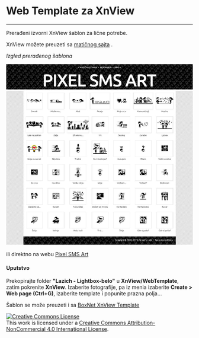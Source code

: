 # Web Template za XnView

---

Prerađeni izvorni XnView šablon za lične potrebe.

XnView možete preuzeti sa [matičnog sajta](https://www.xnview.com/en/xnview/) .

*Izgled prerađenog šablona*

![IDP na Free Design Group](https://github.com/Lazich/Web_Temp_XnView/blob/master/img/template-view.jpg)

ili direktno na webu [Pixel SMS Art](https://lazich.info/2003_2015/pixel_sms_art/index.html)

#### Uputstvo
Prekopirajte folder **"Lazich - Lightbox-belo"** u **XnView/WebTemplate**, zatim pokrenite **XnView**.
Izaberite fotografije, pa iz menia izaberite **Create > Web page (Ctrl+G)**, izaberite template i popunite prazna polja...

Šablon se može preuzeti i sa  [BoxNet XnView Template](https://app.box.com/s/d01nkqrhq31qdn2lekyk2e1of83g50ui)

<a rel="license" href="http://creativecommons.org/licenses/by-nc/4.0/"><img alt="Creative Commons License" style="border-width:0" src="https://i.creativecommons.org/l/by-nc/4.0/88x31.png" /></a><br />This work is licensed under a <a rel="license" href="http://creativecommons.org/licenses/by-nc/4.0/">Creative Commons Attribution-NonCommercial 4.0 International License</a>.